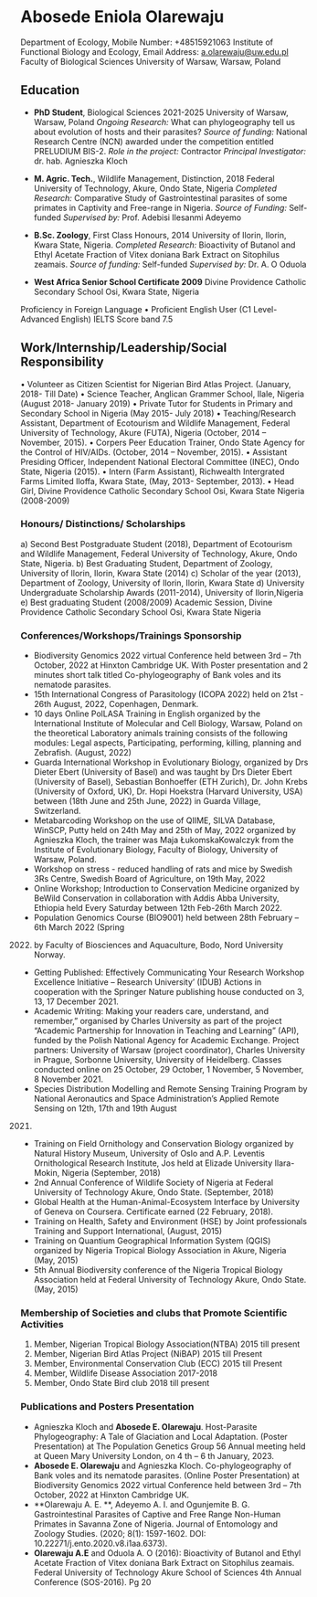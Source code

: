# Abosede Eniola Olarewaju
Department of Ecology, Mobile Number: +48515921063
Institute of Functional Biology and Ecology, Email Address: a.olarewaju@uw.edu.pl
Faculty of Biological Sciences
University of Warsaw, Warsaw, Poland

## Education

- **PhD Student**, Biological Sciences 2021-2025
University of Warsaw, Warsaw, Poland
*Ongoing Research:* What can phylogeography tell us about evolution of hosts and their parasites? 
*Source of funding:* National Research Centre (NCN) awarded under the competition entitled PRELUDIUM BIS-2.
*Role in the project:* Contractor
*Principal Investigator:* dr. hab. Agnieszka Kloch

- **M. Agric. Tech.**, Wildlife Management, Distinction, 2018
Federal University of Technology, Akure, Ondo State, Nigeria 
*Completed Research:* Comparative Study of Gastrointestinal parasites of some primates in Captivity and Free-range in Nigeria.
*Source of Funding:* Self-funded
*Supervised by:* Prof. Adebisi Ilesanmi Adeyemo

- **B.Sc. Zoology**, First Class Honours, 2014
University of Ilorin, Ilorin, Kwara State, Nigeria.
*Completed Research:* Bioactivity of Butanol and Ethyl Acetate Fraction of Vitex doniana Bark Extract on Sitophilus zeamais.
*Source of funding:* Self-funded
*Supervised by:* Dr. A. O Oduola

- **West Africa Senior School Certificate 2009**
Divine Providence Catholic Secondary School Osi, Kwara State, Nigeria

Proficiency in Foreign Language
• Proficient English User (C1 Level-Advanced English) 
IELTS Score band 7.5

## Work/Internship/Leadership/Social Responsibility
• Volunteer as Citizen Scientist for Nigerian Bird Atlas Project. (January, 2018- Till Date)
• Science Teacher, Anglican Grammer School, Ilale, Nigeria (August 2018- January 2019)
• Private Tutor for Students in Primary and Secondary School in Nigeria (May 2015- July 2018)
• Teaching/Research Assistant, Department of Ecotourism and Wildlife Management, Federal 
University of Technology, Akure (FUTA), Nigeria (October, 2014 – November, 2015).
• Corpers Peer Education Trainer, Ondo State Agency for the Control of HIV/AIDs. (October, 
2014 – November, 2015).
• Assistant Presiding Officer, Independent National Electoral Committee (INEC), Ondo State, 
Nigeria (2015).
• Intern (Farm Assistant), Richwealth Intergrated Farms Limited Iloffa, Kwara State, (May, 2013-
September, 2013).
• Head Girl, Divine Providence Catholic Secondary School Osi, Kwara State Nigeria (2008-2009)

### Honours/ Distinctions/ Scholarships 
a) Second Best Postgraduate Student (2018), Department of Ecotourism and Wildlife 
Management, Federal University of Technology, Akure, Ondo State, Nigeria. 
b) Best Graduating Student, Department of Zoology, University of Ilorin, Ilorin, Kwara State 
(2014)
c) Scholar of the year (2013), Department of Zoology, University of Ilorin, Ilorin, Kwara State
d) University Undergraduate Scholarship Awards (2011-2014), University of Ilorin,Nigeria
e) Best graduating Student (2008/2009) Academic Session, Divine Providence Catholic 
Secondary School Osi, Kwara State Nigeria 
### Conferences/Workshops/Trainings Sponsorship
- Biodiversity Genomics 2022 virtual Conference held between 3rd – 7th October, 2022 at Hinxton 
Cambridge UK. With Poster presentation and 2 minutes short talk titled Co-phylogeography of 
Bank voles and its nematode parasites.
- 15th International Congress of Parasitology (ICOPA 2022) held on 21st - 26th August, 2022, 
Copenhagen, Denmark.
- 10 days Online PolLASA Training in English organized by the International Institute of 
Molecular and Cell Biology, Warsaw, Poland on the theoretical Laboratory animals training 
consists of the following modules: Legal aspects, Participating, performing, killing, planning and 
Zebrafish. (August, 2022)
- Guarda International Workshop in Evolutionary Biology, organized by Drs Dieter Ebert 
(University of Basel) and was taught by Drs Dieter Ebert (University of Basel), Sebastian 
Bonhoeffer (ETH Zurich), Dr. John Krebs (University of Oxford, UK), Dr. Hopi Hoekstra (Harvard 
University, USA) between (18th June and 25th June, 2022) in Guarda Village, Switzerland. 
- Metabarcoding Workshop on the use of QIIME, SILVA Database, WinSCP, Putty held on 24th 
May and 25th of May, 2022 organized by Agnieszka Kloch, the trainer was Maja ŁukomskaKowalczyk from the Institute of Evolutionary Biology, Faculty of Biology, University of Warsaw, 
Poland.
- Workshop on stress - reduced handling of rats and mice by Swedish 3Rs Centre, Swedish Board 
of Agriculture, on 19th May, 2022 
- Online Workshop; Introduction to Conservation Medicine organized by BeWild Conservation 
in collaboration with Addis Abba University, Ethiopia held Every Saturday between 12th Feb-26th 
March 2022.
- Population Genomics Course (BIO9001) held between 28th February – 6th March 2022 (Spring 
2022) by Faculty of Biosciences and Aquaculture, Bodo, Nord University Norway.
- Getting Published: Effectively Communicating Your Research Workshop Excellence 
Initiative – Research University’ (IDUB) Actions in cooperation with the Springer Nature 
publishing house conducted on 3, 13, 17 December 2021. 
- Academic Writing: Making your readers care, understand, and remember,” organised by 
Charles University as part of the project “Academic Partnership for Innovation in Teaching and 
Learning” (API), funded by the Polish National Agency for Academic Exchange. Project partners: 
University of Warsaw (project coordinator), Charles University in Prague, Sorbonne University, 
University of Heidelberg. Classes conducted online on 25 October, 29 October, 1 November, 5 
November, 8 November 2021.
- Species Distribution Modelling and Remote Sensing Training Program by National 
Aeronautics and Space Administration’s Applied Remote Sensing on 12th, 17th and 19th August 
2021.
- Training on Field Ornithology and Conservation Biology organized by Natural History 
Museum, University of Oslo and A.P. Leventis Ornithological Research Institute, Jos held at 
Elizade University Ilara-Mokin, Nigeria (September, 2018)
- 2nd Annual Conference of Wildlife Society of Nigeria at Federal University of Technology 
Akure, Ondo State. (September, 2018)
- Global Health at the Human-Animal-Ecosystem Interface by University of Geneva on Coursera. 
Certificate earned (22 February, 2018).
- Training on Health, Safety and Environment (HSE) by Joint professionals Training and Support 
International, (August, 2015)
- Training on Quantium Geographical Information System (QGIS) organized by Nigeria 
Tropical Biology Association in Akure, Nigeria (May, 2015)
- 5th Annual Biodiversity conference of the Nigeria Tropical Biology Association held at Federal 
University of Technology Akure, Ondo State. (May, 2015)

### Membership of Societies and clubs that Promote Scientific Activities
1. Member, Nigerian Tropical Biology Association(NTBA) 2015 till present 
2. Member, Nigerian Bird Atlas Project (NiBAP) 2015 till Present 
3. Member, Environmental Conservation Club (ECC) 2015 till Present
4. Member, Wildlife Disease Association 2017-2018
5. Member, Ondo State Bird club 2018 till present 

### Publications and Posters Presentation
- Agnieszka Kloch and **Abosede E. Olarewaju**. Host-Parasite Phylogeography: A Tale of 
Glaciation and Local Adaptation. (Poster Presentation) at The Population Genetics Group 
56 Annual meeting held at Queen Mary University London, on 4 th – 6 th January, 2023.
- **Abosede E. Olarewaju** and Agnieszka Kloch. Co-phylogeography of Bank voles and its nematode 
parasites. (Online Poster Presentation) at Biodiversity Genomics 2022 virtual Conference held 
between 3rd – 7th October, 2022 at Hinxton Cambridge UK.
- **Olarewaju A. E. **, Adeyemo A. I. and Ogunjemite B. G. Gastrointestinal Parasites of Captive and 
Free Range Non-Human Primates in Savanna Zone of Nigeria. Journal of Entomology and Zoology 
Studies. (2020; 8(1): 1597-1602. DOI: 10.22271/j.ento.2020.v8.i1aa.6373).
- **Olarewaju A.E** and Oduola A. O (2016): Bioactivity of Butanol and Ethyl Acetate Fraction of 
Vitex doniana Bark Extract on Sitophilus zeamais. Federal University of Technology Akure School 
of Sciences 4th Annual Conference (SOS-2016). Pg 20
